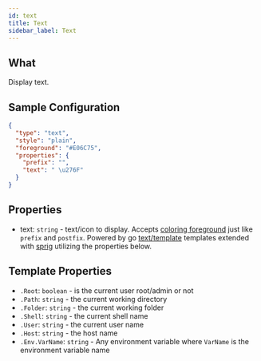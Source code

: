 ```yaml
---
id: text
title: Text
sidebar_label: Text
---
```


## What

Display text.

## Sample Configuration

```json
{
  "type": "text",
  "style": "plain",
  "foreground": "#E06C75",
  "properties": {
    "prefix": "",
    "text": " \u276F"
  }
}
```

## Properties

- text: `string` - text/icon to display. Accepts [coloring foreground][coloring] just like `prefix` and `postfix`.
Powered by go [text/template][go-text-template] templates extended with [sprig][sprig] utilizing the
properties below.

## Template Properties

- `.Root`: `boolean` - is the current user root/admin or not
- `.Path`: `string` - the current working directory
- `.Folder`: `string` - the current working folder
- `.Shell`: `string` - the current shell name
- `.User`: `string` - the current user name
- `.Host`: `string` - the host name
- `.Env.VarName`: `string` - Any environment variable where `VarName` is the environment variable name

[coloring]: /docs/configure#colors
[go-text-template]: https://golang.org/pkg/text/template/
[sprig]: https://masterminds.github.io/sprig/
